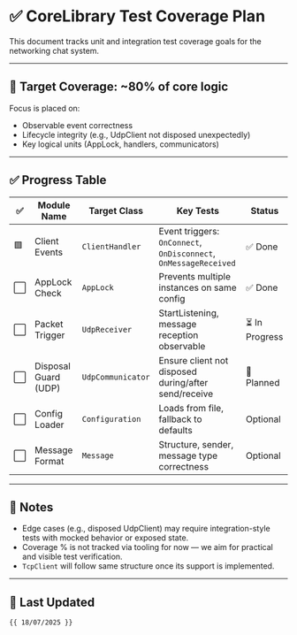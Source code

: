 ﻿# ✅ CoreLibrary Test Coverage Plan

This document tracks unit and integration test coverage goals for the networking chat system.

---

## 🎯 Target Coverage: ~80% of core logic

Focus is placed on:
- Observable event correctness
- Lifecycle integrity (e.g., UdpClient not disposed unexpectedly)
- Key logical units (AppLock, handlers, communicators)

---

## ✅ Progress Table

| ✅ | Module Name           | Target Class        | Key Tests                                                           | Status       |
|----|------------------------|----------------------|----------------------------------------------------------------------|--------------|
| 🟩 | Client Events          | `ClientHandler`      | Event triggers: `OnConnect`, `OnDisconnect`, `OnMessageReceived`     | ✅ Done       |
| ⬜ | AppLock Check          | `AppLock`            | Prevents multiple instances on same config                          | ✅ Done |
| ⬜ | Packet Trigger         | `UdpReceiver`        | StartListening, message reception observable                        | ⏳ In Progress    |
| ⬜ | Disposal Guard (UDP)   | `UdpCommunicator`    | Ensure client not disposed during/after send/receive                | 🚧 Planned    |
| ⬜ | Config Loader          | `Configuration`      | Loads from file, fallback to defaults                               | Optional     |
| ⬜ | Message Format         | `Message`            | Structure, sender, message type correctness                         | Optional     |

---

## 📘 Notes

- Edge cases (e.g., disposed UdpClient) may require integration-style tests with mocked behavior or exposed state.
- Coverage % is not tracked via tooling for now — we aim for practical and visible test verification.
- `TcpClient` will follow same structure once its support is implemented.

---

## 🔄 Last Updated
`{{ 18/07/2025 }}`
